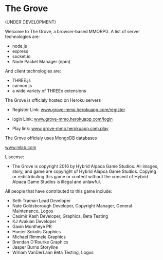 # The Grove

(UNDER DEVELOPMENT)


Welcome to The Grove, a browser-based MMORPG.
A list of server technologies are:

- node.js
- express
- socket.io
- Node Packet Manager (npm)

And client technologies are:

- THREE.js
- cannon.js
- a wide variety of THREEx extensions

The Grove is officialy hosted on Heroku servers

- Register Link: www.grove-mmo.herokuapp.com/register

- login Link: www.grove-mmo.herokuapp.com/login

- Play link: www.grove-mmo.herokuapp.com.play


The Grove officialy uses MongoDB databases

www.mlab.com

Liscense:


- The Grove is copyright 2016 by Hybrid Alpaca Game Studios. All images, story, and game are copyright of Hybrid Alapca Game Studios.
Copying or redistributing this game or content without the consent of Hybrid Alpaca Game Studios is illegal and unlawful.

All people that have contributed to this game include:

- Seth Traman               Lead Developer
- Nate Goldsborough         Developer, Copyright Manager, General Maintenance, Logos
- Casimir Kash              Developer, Graphics, Beta Testing
- KJ Avakian                Developer
- Gavin Montheye            PR
- Hunter Sokolis            Graphics
- Michael Rimmele           Graphics
- Brendan O'Rourke          Graphics
- Jasper Burns              Storyline
- William VanDerLaan        Beta Testing, Logos
